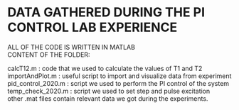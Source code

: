 # DATA GATHERED DURING THE PI CONTROL LAB EXPERIENCE<br>
ALL OF THE CODE IS WRITTEN IN MATLAB<br>
CONTENT OF THE FOLDER:<br>

calcT12.m : code that we used to calculate the values of T1 and T2 <br>
importAndPlot.m : useful script to import and visualize data from experiment <br>
pid_control_2020.m : script we used to perform the PI control of the system <br>
temp_check_2020.m : script we used to set step and pulse excitation<br>
other .mat files contain relevant data we got during the experiments.
